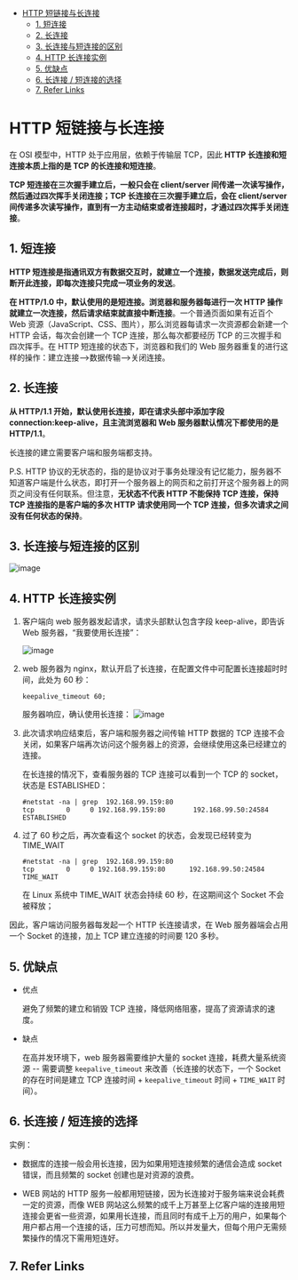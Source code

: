 - [HTTP 短链接与长连接](#http-短链接与长连接)
  - [1. 短连接](#1-短连接)
  - [2. 长连接](#2-长连接)
  - [3. 长连接与短连接的区别](#3-长连接与短连接的区别)
  - [4. HTTP 长连接实例](#4-http-长连接实例)
  - [5. 优缺点](#5-优缺点)
  - [6. 长连接 / 短连接的选择](#6-长连接--短连接的选择)
  - [7. Refer Links](#7-refer-links)

# HTTP 短链接与长连接

在 OSI 模型中，HTTP 处于应用层，依赖于传输层 TCP，因此 **HTTP 长连接和短连接本质上指的是 TCP 的长连接和短连接**。

**TCP 短连接在三次握手建立后，一般只会在 client/server 间传递一次读写操作，然后通过四次挥手关闭连接；TCP 长连接在三次握手建立后，会在 client/server 间传递多次读写操作，直到有一方主动结束或者连接超时，才通过四次挥手关闭连接**。

## 1. 短连接

**HTTP 短连接是指通讯双方有数据交互时，就建立一个连接，数据发送完成后，则断开此连接，即每次连接只完成一项业务的发送**。

**在 HTTP/1.0 中，默认使用的是短连接。浏览器和服务器每进行一次 HTTP 操作就建立一次连接，然后请求结束就直接中断连接**。一个普通页面如果有近百个 Web 资源（JavaScript、CSS、图片），那么浏览器每请求一次资源都会新建一个 HTTP 会话，每次会创建一个 TCP 连接，那么每次都要经历 TCP 的三次握手和四次挥手。在 HTTP 短连接的状态下，浏览器和我们的 Web 服务器重复的进行这样的操作：建立连接–>数据传输–>关闭连接。

## 2. 长连接

**从 HTTP/1.1 开始，默认使用长连接，即在请求头部中添加字段 connection:keep-alive，且主流浏览器和 Web 服务器默认情况下都使用的是 HTTP/1.1**。

长连接的建立需要客户端和服务端都支持。

P.S. HTTP 协议的无状态的，指的是协议对于事务处理没有记忆能力，服务器不知道客户端是什么状态，即打开一个服务器上的网页和之前打开这个服务器上的网页之间没有任何联系。但注意，**无状态不代表 HTTP 不能保持 TCP 连接，保持 TCP 连接指的是客户端的多次 HTTP 请求使用同一个 TCP 连接，但多次请求之间没有任何状态的保持**。

## 3. 长连接与短连接的区别

![image](http://img.cdn.firejq.com/jpg/2018/1/23/0f35a193b519097c44e515f6d72d15a2.jpg)

## 4. HTTP 长连接实例

1. 客户端向 web 服务器发起请求，请求头部默认包含字段 keep-alive，即告诉 Web 服务器，“我要使用长连接”：

   ![image](http://img.cdn.firejq.com/jpg/2018/1/23/db7c495dc6aaf4f7c5e1f64b40aaf6ad.jpg)

1. web 服务器为 nginx，默认开启了长连接，在配置文件中可配置长连接超时时间，此处为 60 秒：
    ```
    keepalive_timeout 60;
    ```
    服务器响应，确认使用长连接：
    ![image](http://img.cdn.firejq.com/jpg/2018/1/23/7da7df08e0d98a517d09b3edd6987c17.jpg)

1. 此次请求响应结束后，客户端和服务器之间传输 HTTP 数据的 TCP 连接不会关闭<!--TODO: 那什么时候才会关闭 -->，如果客户端再次访问这个服务器上的资源，会继续使用这条已经建立的连接。

    在长连接的情况下，查看服务器的 TCP 连接可以看到一个 TCP 的 socket，状态是 ESTABLISHED：
    ```shell
    #netstat -na | grep  192.168.99.159:80
    tcp        0     0 192.168.99.159:80       192.168.99.50:24584     ESTABLISHED
    ```

1. 过了 60 秒之后，再次查看这个 socket 的状态，会发现已经转变为 TIME_WAIT
    ```shell
    #netstat -na | grep  192.168.99.159:80
    tcp        0     0 192.168.99.159:80      192.168.99.50:24584    TIME_WAIT
    ```
    在 Linux 系统中 TIME_WAIT 状态会持续 60 秒，在这期间这个 Socket 不会被释放；

因此，客户端访问服务器每发起一个 HTTP 长连接请求，在 Web 服务器端会占用一个 Socket 的连接，加上 TCP 建立连接的时间要 120 多秒。

## 5. 优缺点

- 优点

  避免了频繁的建立和销毁 TCP 连接，降低网络阻塞，提高了资源请求的速度。

- 缺点

  在高并发环境下，web 服务器需要维护大量的 socket 连接，耗费大量系统资源 -- 需要调整 `keepalive_timeout` 来改善（长连接的状态下，一个 Socket 的存在时间是建立 TCP 连接时间 + `keepalive_timeout` 时间 + `TIME_WAIT` 时间）。

## 6. 长连接 / 短连接的选择

实例：
- 数据库的连接一般会用长连接，因为如果用短连接频繁的通信会造成 socket 错误，而且频繁的 socket 创建也是对资源的浪费。
     
- WEB 网站的 HTTP 服务一般都用短链接，因为长连接对于服务端来说会耗费一定的资源，而像 WEB 网站这么频繁的成千上万甚至上亿客户端的连接用短连接会更省一些资源，如果用长连接，而且同时有成千上万的用户，如果每个用户都占用一个连接的话，压力可想而知。所以并发量大，但每个用户无需频繁操作的情况下需用短连好。

## 7. Refer Links